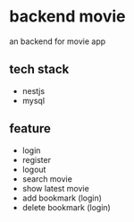 # backend movie

an backend for movie app

## tech stack

- nestjs
- mysql

## feature

- login
- register
- logout
- search movie
- show latest movie
- add bookmark (login)
- delete bookmark (login)